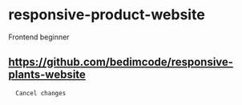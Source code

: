# responsive-product-website
Frontend beginner

## https://github.com/bedimcode/responsive-plants-website
      Cancel changes
